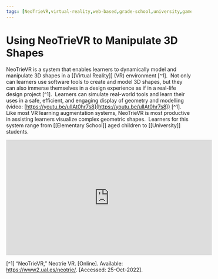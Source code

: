 ```yaml
---
tags: [NeoTrieVR,virtual-reality,web-based,grade-school,university,game-based]
---
```


# Using NeoTrieVR to Manipulate 3D Shapes

NeoTrieVR is a system that enables learners to dynamically model and manipulate 3D shapes in a [[Virtual Reality]] (VR) environment [^1].  Not only can learners use software tools to create and model 3D shapes, but they can also immerse themselves in a design experience as if in a real-life design project [^1].  Learners can simulate real-world tools and learn their uses in a safe, efficient, and engaging display of geometry and modelling (video: [https://youtu.be/ulIAt0hr7s8](https://youtu.be/ulIAt0hr7s8)) [^1].  Like most VR learning augmentation systems, NeoTrieVR is most productive in assisting learners visualize complex geometric shapes.  Learners for this system range from [[Elementary School]] aged children to [[University]] students.

<iframe width="560" height="315" src="https://www.youtube.com/embed/ulIAt0hr7s8" title="YouTube video player" frameborder="0" allow="accelerometer; autoplay; clipboard-write; encrypted-media; gyroscope; picture-in-picture" allowfullscreen></iframe>


[^1] “NeoTrieVR,” Neotrie VR. [Online]. Available: https://www2.ual.es/neotrie/. [Accessed: 25-Oct-2022].